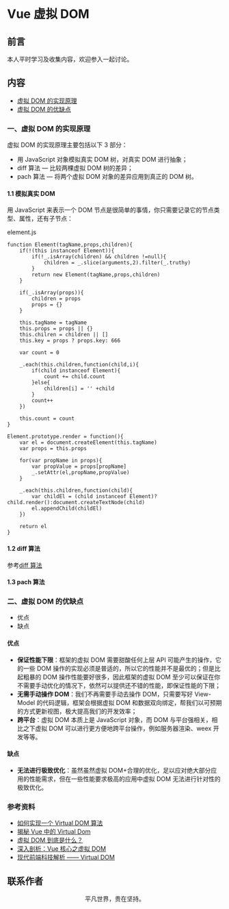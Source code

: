 # Vue 虚拟 DOM

## 前言

本人平时学习及收集内容，欢迎参入一起讨论。

## 内容

- [虚拟 DOM 的实现原理](#一、虚拟-dom-的实现原理)
- [虚拟 DOM 的优缺点](#二、虚拟-dom-的优缺点)

### 一、虚拟 DOM 的实现原理

虚拟 DOM 的实现原理主要包括以下 3 部分：

- 用 JavaScript 对象模拟真实 DOM 树，对真实 DOM 进行抽象；
- diff 算法 — 比较两棵虚拟 DOM 树的差异；
- pach 算法 — 将两个虚拟 DOM 对象的差异应用到真正的 DOM 树。

#### 1.1 模拟真实 DOM

用 JavaScript 来表示一个 DOM 节点是很简单的事情，你只需要记录它的节点类型、属性，还有子节点：

element.js

```
function Element(tagName,props,children){
    if(!(this instanceof Element)){
        if(!_.isArray(children) && children !=null){
            children = _.slice(arguments,2).filter(_.truthy)
        }
        return new Element(tagName,props,children)
    }

    if(_.isArray(props)){
        children = props
        props = {}
    }

    this.tagName = tagName
    this.props = props || {}
    this.chilren = children || []
    this.key = props ? props.key: 666

    var count = 0

    _.each(this.children,function(child,i){
        if(child instanceof Element){
            count += child.count
        }else{
            children[i] = '' +child
        }
        count++
    })

    this.count = count
}

Element.prototype.render = function(){
    var el = document.createElement(this.tagName)
    var props = this.props

    for(var propName in props){
        var propValue = props[propName]
        _.setAttr(el,propName,propValue)
    }

    _.each(this.children,function(child){
        var childEl = (child instanceof Element)?child.render():document.createTextNode(child)
        el.appendChild(childEl)
    })

    return el
}
```

#### 1.2 diff 算法

参考[diff 算法](https://km.xiaowuzi.info/js/vue-diff.html)

#### 1.3 pach 算法

### 二、虚拟 DOM 的优缺点

- 优点
- 缺点

#### 优点

- **保证性能下限**：框架的虚拟 DOM 需要甜酸任何上层 API 可能产生的操作，它的一些 DOM 操作的实现必须是普适的，所以它的性能并不是最优的；但是比起粗暴的 DOM 操作性能要好很多，因此框架的虚拟 DOM 至少可以保证在你不需要手动优化的情况下，依然可以提供还不错的性能，即保证性能的下限；
- **无需手动操作 DOM**：我们不再需要手动去操作 DOM，只需要写好 View-Model 的代码逻辑，框架会根据虚拟 DOM 和数据双向绑定，帮我们以可预期的方式更新视图，极大提高我们的开发效率；
- **跨平台**：虚拟 DOM 本质上是 JavaScript 对象，而 DOM 与平台强相关，相比之下虚拟 DOM 可以进行更方便地跨平台操作，例如服务器渲染、weex 开发等等。

#### 缺点

- **无法进行极致优化**：虽然虽然虚拟 DOM+合理的优化，足以应对绝大部分应用的性能需求，但在一些性能要求极高的应用中虚拟 DOM 无法进行针对性的极致优化。

### 参考资料

- [如何实现一个 Virtual DOM 算法](https://github.com/livoras/blog/issues/13)
- [揭秘 Vue 中的 Virtual Dom](https://mp.weixin.qq.com/s/EeN7E8uQS4R_JJloPX8fCQ)
- [虚拟 DOM 到底是什么？](https://mp.weixin.qq.com/s/oAlVmZ4Hbt2VhOwFEkNEhw)
- [深入剖析：Vue 核心之虚拟 DOM](https://juejin.im/post/5d36cc575188257aea108a74)
- [现代前端科技解析 —— Virtual DOM](https://www.404forest.com/2019/03/07/modern-web-development-tech-analysis-virtual-dom/)

## 联系作者

<div align="center">
    <p>
        平凡世界，贵在坚持。
    </p>
    <img :src="$withBase('/about/contact.png')" />
</div>
